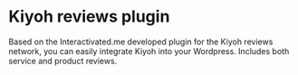 Kiyoh reviews plugin
======================================
Based on the Interactivated.me developed plugin for the Kiyoh reviews network, you can easily integrate Kiyoh into your Wordpress.
Includes both service and product reviews.
